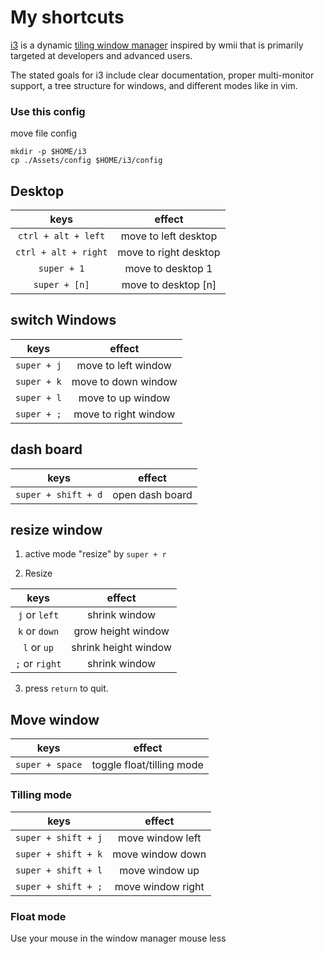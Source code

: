 # My shortcuts

[i3](https://i3wm.org/)
is a dynamic
[tiling window manager](https://en.wikipedia.org/wiki/Tiling_window_manager)
inspired by wmii that is primarily targeted at developers and advanced users.

The stated goals for i3 include clear documentation,
proper multi-monitor support, a tree structure for windows,
and different modes like in vim. 

### Use this config

move file config
```
mkdir -p $HOME/i3
cp ./Assets/config $HOME/i3/config
```

## Desktop

| keys| effect|
| :-:| :-:|
| ```ctrl + alt + left```	| move to left desktop	|
| ```ctrl + alt + right```	| move to right desktop	|
| ```super + 1```	| move to desktop 1	|
| ```super + [n]```	| move to desktop [n]	|


## switch Windows

| keys| effect|
| :-:| :-:|
| ```super + j```	| move to left window |
| ```super + k```	| move to down window |
| ```super + l```	| move to up window |
| ```super + ;```	| move to right window |


## dash board

| keys| effect|
| :-:| :-:|
| ```super + shift + d```	| open dash board |


## resize window

1. active mode "resize" by `super + r`

2. Resize

| keys| effect|
| :-:| :-:|
| ```j``` or ```left```	|  shrink window |
| ```k``` or ```down```	|  grow height window |
| ```l``` or ```up```	|  shrink height window |
| ```;``` or ```right```	|  shrink window |

3. press `return` to quit.


## Move window

| keys| effect|
| :-:| :-:|
| ```super + space```	|  toggle float/tilling mode |


### Tilling mode

| keys| effect|
| :-:| :-:|
| ```super + shift + j```	|  move window left |
| ```super + shift + k```	|  move window down |
| ```super + shift + l```	|  move window up |
| ```super + shift + ;```	|  move window right |

### Float mode

Use your mouse in the window manager mouse less
